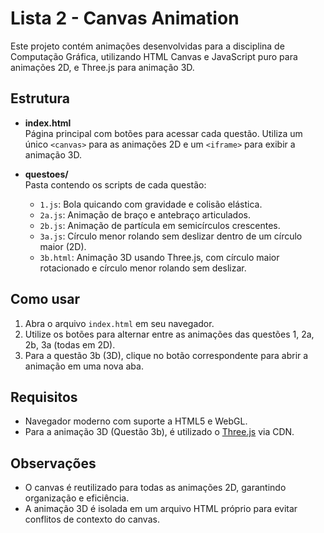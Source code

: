 # Lista 2 - Canvas Animation

Este projeto contém animações desenvolvidas para a disciplina de Computação Gráfica, utilizando HTML Canvas e JavaScript puro para animações 2D, e Three.js para animação 3D.

## Estrutura

- **index.html**  
  Página principal com botões para acessar cada questão. Utiliza um único `<canvas>` para as animações 2D e um `<iframe>` para exibir a animação 3D.

- **questoes/**  
  Pasta contendo os scripts de cada questão:
  - `1.js`: Bola quicando com gravidade e colisão elástica.
  - `2a.js`: Animação de braço e antebraço articulados.
  - `2b.js`: Animação de partícula em semicírculos crescentes.
  - `3a.js`: Círculo menor rolando sem deslizar dentro de um círculo maior (2D).
  - `3b.html`: Animação 3D usando Three.js, com círculo maior rotacionado e círculo menor rolando sem deslizar.

## Como usar

1. Abra o arquivo `index.html` em seu navegador.
2. Utilize os botões para alternar entre as animações das questões 1, 2a, 2b, 3a (todas em 2D).
3. Para a questão 3b (3D), clique no botão correspondente para abrir a animação em uma nova aba.

## Requisitos

- Navegador moderno com suporte a HTML5 e WebGL.
- Para a animação 3D (Questão 3b), é utilizado o [Three.js](https://threejs.org/) via CDN.

## Observações

- O canvas é reutilizado para todas as animações 2D, garantindo organização e eficiência.
- A animação 3D é isolada em um arquivo HTML próprio para evitar conflitos de contexto do canvas.